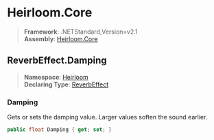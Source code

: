 # Heirloom.Core

> **Framework**: .NETStandard,Version=v2.1  
> **Assembly**: [Heirloom.Core][0]  

## ReverbEffect.Damping

> **Namespace**: [Heirloom][0]  
> **Declaring Type**: [ReverbEffect][1]  

### Damping

Gets or sets the damping value. Larger values soften the sound earlier.

```cs
public float Damping { get; set; }
```

[0]: ../../../Heirloom.Core.md
[1]: ../ReverbEffect.md
